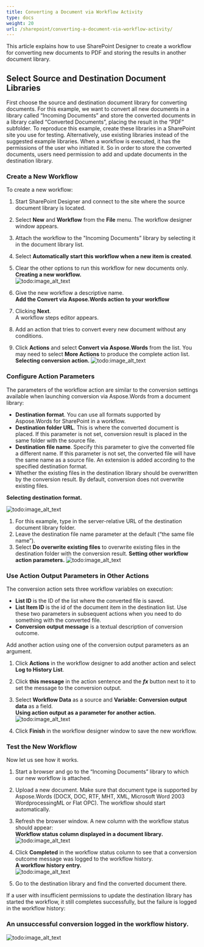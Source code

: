 ```yaml
---
title: Converting a Document via Workflow Activity
type: docs
weight: 20
url: /sharepoint/converting-a-document-via-workflow-activity/
---
```


This article explains how to use SharePoint Designer to create a workflow for converting new documents to PDF and storing the results in another document library.
## **Select Source and Destination Document Libraries**
First choose the source and destination document library for converting documents. For this example, we want to convert all new documents in a library called “Incoming Documents” and store the converted documents in a library called “Converted Documents”, placing the result in the “PDF” subfolder. To reproduce this example, create these libraries in a SharePoint site you use for testing. Alternatively, use existing libraries instead of the suggested example libraries. When a workflow is executed, it has the permissions of the user who initiated it. So in order to store the converted documents, users need permission to add and update documents in the destination library.
### **Create a New Workflow**
To create a new workflow:

1. Start SharePoint Designer and connect to the site where the source document library is located.
1. Select **New** and **Workflow** from the **File** menu.
   The workflow designer window appears.
1. Attach the workflow to the "Incoming Documents” library by selecting it in the document library list.
1. Select **Automatically start this workflow when a new item is created**.
1. Clear the other options to run this workflow for new documents only.<br>
   **Creating a new workflow.**<br>
![todo:image_alt_text](converting-a-document-via-workflow-activity_1.png)

1. Give the new workflow a descriptive name.<br>
   **Add the Convert via Aspose.Words action to your workflow**
1. Clicking **Next**.<br>
   A workflow steps editor appears.
1. Add an action that tries to convert every new document without any conditions.
1. Click **Actions** and select **Convert via Aspose.Words** from the list. You may need to select **More Actions** to produce the complete action list.<br>
   **Selecting conversion action.** 
![todo:image_alt_text](converting-a-document-via-workflow-activity_2.png)

### **Configure Action Parameters**
The parameters of the workflow action are similar to the conversion settings available when launching conversion via Aspose.Words from a document library:

- **Destination format**. You can use all formats supported by Aspose.Words for SharePoint in a workflow.
- **Destination folder URL**. This is where the converted document is placed. If this parameter is not set, conversion result is placed in the same folder with the source file.
- **Destination file name**. Specify this parameter to give the converted file a different name. If this parameter is not set, the converted file will have the same name as a source file. An extension is added according to the specified destination format.
- Whether the existing files in the destination library should be overwritten by the conversion result. By default, conversion does not overwrite existing files.

**Selecting destination format.** 

![todo:image_alt_text](converting-a-document-via-workflow-activity_3.png)

1. For this example, type in the server-relative URL of the destination document library folder.
1. Leave the destination file name parameter at the default (“the same file name”).
1. Select **Do overwrite existing files** to overwrite existing files in the destination folder with the conversion result. 
   **Setting other workflow action parameters.** 
![todo:image_alt_text](converting-a-document-via-workflow-activity_4.png)

### **Use Action Output Parameters in Other Actions**
The conversion action sets three workflow variables on execution:

- **List ID** is the ID of the list where the converted file is saved.
- **List Item ID** is the id of the document item in the destination list. Use these two parameters in subsequent actions when you need to do something with the converted file.
- **Conversion output message** is a textual description of conversion outcome.

Add another action using one of the conversion output parameters as an argument.

1. Click **Actions** in the workflow designer to add another action and select **Log to History List**.
1. Click **this message** in the action sentence and the ***fx*** button next to it to set the message to the conversion output.
1. Select **Workflow Data** as a source and **Variable: Conversion output data** as a field.<br>
   **Using action output as a parameter for another action.**<br>
![todo:image_alt_text](converting-a-document-via-workflow-activity_5.png)

1. Click **Finish** in the workflow designer window to save the new workflow.<br>

### **Test the New Workflow**<br>
Now let us see how it works.

1. Start a browser and go to the “Incoming Documents” library to which our new workflow is attached.
1. Upload a new document.
   Make sure that document type is supported by Aspose.Words (DOCX, DOC, RTF, MHT, XML, Microsoft Word 2003 WordprocessingML or Flat OPC). 
   The workflow should start automatically.
1. Refresh the browser window. A new column with the workflow status should appear:<br>
   **Workflow status column displayed in a document library.**<br>
![todo:image_alt_text](converting-a-document-via-workflow-activity_6.png)

1. Click **Completed** in the workflow status column to see that a conversion outcome message was logged to the workflow history.<br>
   **A workflow history entry.**<br>
![todo:image_alt_text](converting-a-document-via-workflow-activity_7.png)

1. Go to the destination library and find the converted document there.

If a user with insufficient permissions to update the destination library has started the workflow, it still completes successfully, but the failure is logged in the workflow history:
### **An unsuccessful conversion logged in the workflow history.**

![todo:image_alt_text](converting-a-document-via-workflow-activity_8.png)
